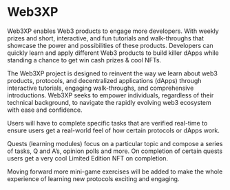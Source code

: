 # Web3XP

Web3XP enables Web3 products to engage more developers. With weekly prizes and short, interactive, and fun tutorials and walk-throughs that showcase the power and possibilities of these products. Developers can quickly learn and apply different Web3 products to build killer dApps while standing a chance to get win cash prizes & cool NFTs.

The Web3XP project is designed to reinvent the way we learn about web3 products, protocols, and decentralized applications (dApps) through interactive tutorials, engaging walk-throughs, and comprehensive introductions. Web3XP seeks to empower individuals, regardless of their technical background, to navigate the rapidly evolving web3 ecosystem with ease and confidence.

Users will have to complete specific tasks that are verified real-time to ensure users get a real-world feel of how certain protocols or dApps work.

Quests (learning modules) focus on a particular topic and compose a series of tasks, Q and A’s, opinion polls and more. On completion of certain quests users get a very cool Limited Edition NFT on completion.

Moving forward more mini-game exercises will be added to make the whole experience of learning new protocols exciting and engaging.
